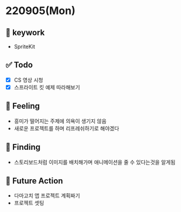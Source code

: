 # 220905(Mon)

## 🔑 keywork

- SpriteKit

## ✅ Todo

- [x] CS 영상 시청
- [x] 스프라이트 킷 예제 따라해보기

## 🤔 Feeling

- 흥미가 떨어지는 주제에 의욕이 생기지 않음
- 새로운 프로젝트를 하며 리프레쉬하기로 해야겠다

## 💎 Finding

- 스토리보드처럼 이미지를 배치해가며 애니메이션을 줄 수 있다는것을 알게됨

## 🌈 Future Action

- 다마고치 앱 프로젝트 계획짜기
- 프로젝트 셋팅